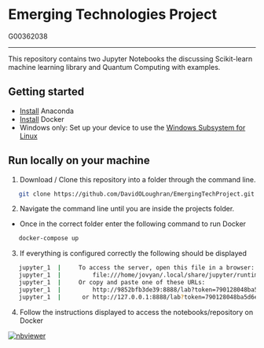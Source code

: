 # Emerging Technologies Project
G00362038

***

This repository contains two Jupyter Notebooks the discussing Scikit-learn machine learning library and Quantum Computing with examples.

## Getting started

* [Install](https://docs.anaconda.com/anaconda/install/index.html) Anaconda 
* [Install](https://docs.docker.com/get-docker/) Docker 
* Windows only: Set up your device to use the [Windows Subsystem for Linux](https://docs.microsoft.com/en-us/windows/wsl/install)

## Run locally on your machine
1. Download / Clone this repository into a folder through the command line.<br/>
```sh
   git clone https://github.com/DavidOLoughran/EmergingTechProject.git
   ```
2. Navigate the command line until you are inside the projects folder.<br/>
- Once in the correct folder enter the following command to run Docker
```sh
   docker-compose up
   ```
3. If everything is configured correctly the following should be displayed
```sh
   jupyter_1  |     To access the server, open this file in a browser:
   jupyter_1  |         file:///home/jovyan/.local/share/jupyter/runtime/jpserver-7-open.html
   jupyter_1  |     Or copy and paste one of these URLs:
   jupyter_1  |         http://9852bfb3de39:8888/lab?token=790128048ba5d6e9b2fdb6b97c34748c6dd6eec1dc4dabd3
   jupyter_1  |      or http://127.0.0.1:8888/lab?token=790128048ba5d6e9b2fdb6b97c34748c6dd6eec1dc4dabd3
   ```
4. Follow the instructions displayed to access the notebooks/repository on Docker

[![nbviewer](https://raw.githubusercontent.com/jupyter/design/master/logos/Badges/nbviewer_badge.svg)](https://nbviewer.org/github/DavidOLoughran/EmergingTechProject/blob/main/Scikit-learn.ipynb)
